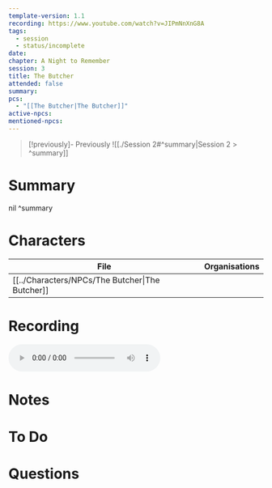 ```yaml
---
template-version: 1.1
recording: https://www.youtube.com/watch?v=JIPmNnXnG8A
tags:
  - session
  - status/incomplete
date: 
chapter: A Night to Remember
session: 3
title: The Butcher
attended: false
summary: 
pcs:
  - "[[The Butcher|The Butcher]]"
active-npcs: 
mentioned-npcs:
---
```


> [!previously]- Previously
> ![[./Session 2#^summary|Session 2 > ^summary]]

# Summary
nil ^summary
# Characters
| File                                            | Organisations |
| ----------------------------------------------- | ------------- |
| [[../Characters/NPCs/The Butcher\|The Butcher]] |               |

# Recording
<audio src="C:/Users/Teagan/OneDrive/Documents/Games/Vampire Recordings/Session 3.mp3" controls></audio>
# Notes

# To Do

# Questions